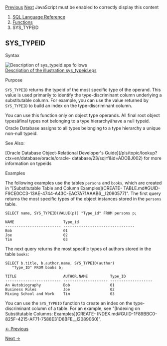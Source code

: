 [Previous](sys_row_etag.md) [Next](SYS_XMLAGG.md) JavaScript must be
enabled to correctly display this content

  1. [SQL Language Reference ](index.md)
  2. [Functions](Functions.md)
  3. SYS_TYPEID 

## SYS_TYPEID

Syntax

![Description of sys_typeid.eps
follows](https://docs.oracle.com/en/database/oracle/oracle-database/23/sqlrf/img/sys_typeid.gif)  
[Description of the illustration sys_typeid.eps](img_text/sys_typeid.md)

Purpose

`SYS_TYPEID` returns the typeid of the most specific type of the operand. This
value is used primarily to identify the type-discriminant column underlying a
substitutable column. For example, you can use the value returned by
`SYS_TYPEID` to build an index on the type-discriminant column.

You can use this function only on object type operands. All final root object
typesâfinal types not belonging to a type hierarchyâhave a null typeid.
Oracle Database assigns to all types belonging to a type hierarchy a unique
non-null typeid.

See Also:

[Oracle Database Object-Relational Developer's
Guide](/pls/topic/lookup?ctx=en/database/oracle/oracle-
database/23/sqlrf&id=ADOBJ002) for more information on typeids

Examples

The following examples use the tables `persons` and `books`, which are created
in "[Substitutable Table and Column Examples](CREATE-
TABLE.md#GUID-F9CE0CC3-13AE-4744-A43C-EAC7A71AAAB6__I2090577)". The first
query returns the most specific types of the object instances stored in the
`persons` table.

    
    
    SELECT name, SYS_TYPEID(VALUE(p)) "Type_id" FROM persons p;
    
    NAME                      Type_id
    ------------------------- --------------------------------
    Bob                       01
    Joe                       02
    Tim                       03
    

The next query returns the most specific types of authors stored in the table
`books`:

    
    
    SELECT b.title, b.author.name, SYS_TYPEID(author)
       "Type_ID" FROM books b;
    
    TITLE                     AUTHOR.NAME          Type_ID
    ------------------------- -------------------- -------------------
    An Autobiography          Bob                  01
    Business Rules            Joe                  02
    Mixing School and Work    Tim                  03
    

You can use the `SYS_TYPEID` function to create an index on the type-
discriminant column of a table. For an example, see "[Indexing on
Substitutable Columns: Examples](CREATE-
INDEX.md#GUID-1F89BBC0-825F-4215-AF71-7588E31D8BFE__I2089060)".


[← Previous](sys_row_etag.md)

[Next →](SYS_XMLAGG.md)
